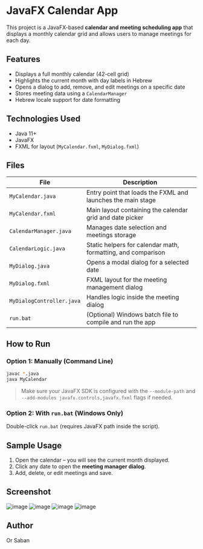 # JavaFX Calendar App

This project is a JavaFX-based **calendar and meeting scheduling app** that displays a monthly calendar grid and allows users to manage meetings for each day.

## Features

- Displays a full monthly calendar (42-cell grid)
- Highlights the current month with day labels in Hebrew
- Opens a dialog to add, remove, and edit meetings on a specific date
- Stores meeting data using a `CalendarManager`
- Hebrew locale support for date formatting

## Technologies Used

- Java 11+
- JavaFX
- FXML for layout (`MyCalendar.fxml`, `MyDialog.fxml`)

## Files

| File | Description |
|------|-------------|
| `MyCalendar.java` | Entry point that loads the FXML and launches the main stage |
| `MyCalendar.fxml` | Main layout containing the calendar grid and date picker |
| `CalendarManager.java` | Manages date selection and meetings storage |
| `CalendarLogic.java` | Static helpers for calendar math, formatting, and comparison |
| `MyDialog.java` | Opens a modal dialog for a selected date |
| `MyDialog.fxml` | FXML layout for the meeting management dialog |
| `MyDialogController.java` | Handles logic inside the meeting dialog |
| `run.bat` | (Optional) Windows batch file to compile and run the app |

## How to Run

### Option 1: Manually (Command Line)

```bash
javac *.java
java MyCalendar
```

> Make sure your JavaFX SDK is configured with the `--module-path` and `--add-modules javafx.controls,javafx.fxml` flags if needed.

### Option 2: With `run.bat` (Windows Only)

Double-click `run.bat` (requires JavaFX path inside the script).

## Sample Usage

1. Open the calendar – you will see the current month displayed.
2. Click any date to open the **meeting manager dialog**.
3. Add, delete, or edit meetings and save.

## Screenshot

![image](https://github.com/user-attachments/assets/5007b9f2-d090-4b4c-98d6-671ebc398a42)
![image](https://github.com/user-attachments/assets/c99a63cc-3b25-4a1c-b899-4c3dd281ff29)
![image](https://github.com/user-attachments/assets/37d82bc7-6f0e-4814-8181-953e86739d53)
![image](https://github.com/user-attachments/assets/fb07d79a-a517-4cf9-839a-1a9043d6cd68)


## Author

Or Saban
